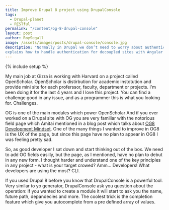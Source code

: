 ```yaml
---
title: Improve Drupal 8 project using DrupalConsole
tags:
  - Drupal-planet
  - RESTful
permalink: "/content/og-8-drupal-console"
layout: post
author: RoySegall
image: /assets/images/posts/drupal-console/console.jpg
description: "Normally in Drupal we don’t need to worry about authentication. This post
explains how to handle authentication for decoupled sites with Angular JS."
---
```


{% include setup %}

My main job at Gizra is working with Harvard on a project called OpenScholar.
OpenScholar is distirbution for academic instotution and provide mini site for 
each proferssor, faculty, department or projects. I'm been doing it for the last
4 years and I love this project. You can find a challenge good in any issue, and
as a programmer this is what you looking for. Challenges. 

OG is one of the main modules which power OpenScholar And if you ever worked on a 
Drupal site with OG you are very familiar with the notorious field page which
Amitai mentioned in a blog post which talks about 
[OG8 Development Mindset](http://www.gizra.com/content/og8-development-mindset/#simplifying-and-hiding-advanced-features).
One of the many things I wanted to improve in OG8 is the UX of the page, but 
since this page have no plan to appear in OG8 I was feeling pretty sad.

So, as good developer I sat down and start thinking out of the box. We need to
add OG fields easilly, but the page, as I mentioned, have no plan to debut in 
any new form. I thought harder and understand one of the key principles in any 
project - what is your target crowed? Amm... Developers! What developers are 
using the most? CLI. 

If you used Drupal 8 before you know that DrupalConsole is a powerful tool. Very
similar to yo generator, DrupalConsole ask you question about the operation: if 
you wanted to create a module it will start to ask you the name, future path, 
depandecies and more. The coolest trick is the completion feature which give you
autocomplete from a pre defined array of values.

<!-- more -->
